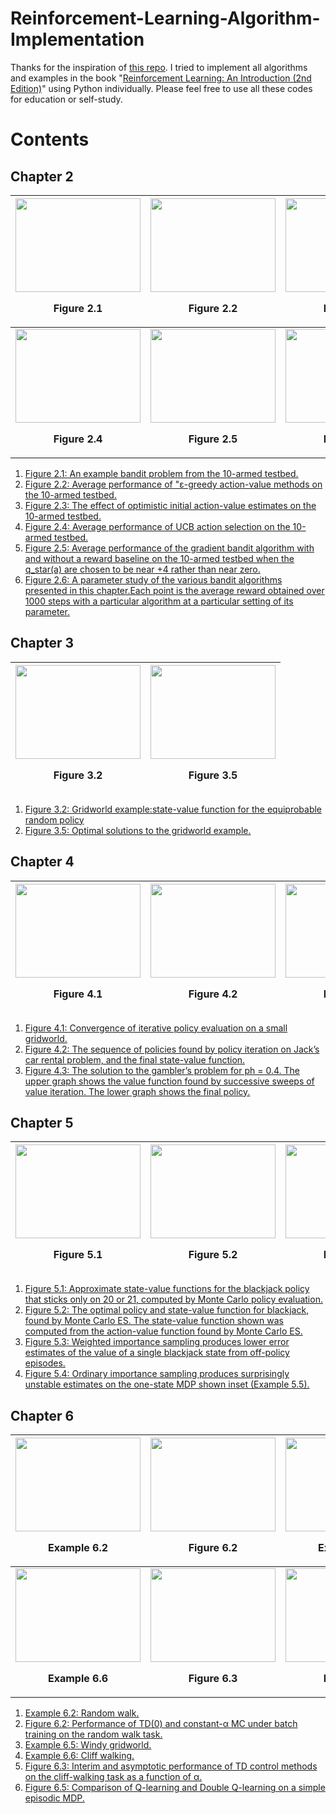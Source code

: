 # Reinforcement-Learning-Algorithm-Implementation
Thanks for the inspiration of [this repo](https://github.com/ShangtongZhang/reinforcement-learning-an-introduction). I tried to implement all algorithms and examples in the book "[Reinforcement Learning: An Introduction (2nd Edition)](http://incompleteideas.net/book/RLbook2018trimmed.pdf)" using Python individually. Please feel free to use all these codes for education or self-study. 

# Contents
## Chapter 2
|<img src="https://i.imgur.com/si2CUuM.png" width="200" height="150"><p align="center"> Figure 2.1 </p>|<img src="https://i.imgur.com/VXX3Gki.png" width="200" height="150"><p align="center"> Figure 2.2 </p>|<img src="https://i.imgur.com/BvkK1fr.png" width="200" height="150"><p align="center"> Figure 2.3 </p>|
|---|---|---|
|<img src="https://i.imgur.com/ev5Nnl1.png" width="200" height="150"><p align="center"> <b>Figure 2.4</b> </p>|<img src="https://i.imgur.com/3rJGoAr.png" width="200" height="150"><p align="center"> <b> Figure 2.5 </b> </p>|<img src="https://i.imgur.com/w3TYCSn.png" width="200" height="150"><p align="center"><b> Figure 2.6 </b> </p>|
1. [Figure 2.1: An example bandit problem from the 10-armed testbed.](https://i.imgur.com/si2CUuM.png) 
2. [Figure 2.2: Average performance of "ε-greedy action-value methods on the 10-armed testbed.](https://i.imgur.com/VXX3Gki.png)
3. [Figure 2.3: The effect of optimistic initial action-value estimates on the 10-armed testbed.](https://i.imgur.com/BvkK1fr.png) 
4. [Figure 2.4: Average performance of UCB action selection on the 10-armed testbed.](https://i.imgur.com/ev5Nnl1.png)
5. [Figure 2.5: Average performance of the gradient bandit algorithm with and without a reward baseline on the 10-armed testbed when the q_star(a) are chosen to be near +4 rather than near zero.](https://i.imgur.com/3rJGoAr.png)
6. [Figure 2.6: A parameter study of the various bandit algorithms presented in this chapter.Each point is the average reward obtained over 1000 steps with a particular algorithm at a particular setting of its parameter.](https://i.imgur.com/w3TYCSn.png)

## Chapter 3
|<img src="https://i.imgur.com/QzGFsT3.png" width="200" height="150"><p align="center"> Figure 3.2 </p>|<img src="https://i.imgur.com/yPPa3Ps.png" width="200" height="150"><p align="center"> Figure 3.5 </p>|
|---|---|

1. [Figure 3.2: Gridworld example:state-value function for the equiprobable random policy](https://i.imgur.com/QzGFsT3.png)
2. [Figure 3.5: Optimal solutions to the gridworld example.](https://i.imgur.com/yPPa3Ps.png)

## Chapter 4
|<img src="https://i.imgur.com/LOqJemG.png" width="200" height="150"><p align="center"> Figure 4.1 </p>|<img src="https://i.imgur.com/Jb1q89P.png" width="200" height="150"><p align="center"> Figure 4.2 </p>|<img src="https://i.imgur.com/ASxCemV.png" width="200" height="150"><p aign="center"> Figure 4.3 </p>|
|---|---|---|
1. [Figure 4.1: Convergence of iterative policy evaluation on a small gridworld.](https://i.imgur.com/LOqJemG.png)
1. [Figure 4.2: The sequence of policies found by policy iteration on Jack’s car rental problem, and the final state-value function.](https://i.imgur.com/Jb1q89P.png)
2. [Figure 4.3: The solution to the gambler’s problem for ph = 0.4. The upper graph shows the value function found by successive sweeps of value iteration. The lower graph shows the final policy.](https://i.imgur.com/ASxCemV.png)

## Chapter 5
|<img src="https://i.imgur.com/bfNIi8v.png" width="200" height="150"><p align="center"> Figure 5.1 </p>|<img src="https://i.imgur.com/Np7J17N.png" width="200" height="150"><p align="center"> Figure 5.2 </p>|<img src="https://i.imgur.com/G6bGNbu.png" width="200" height="150"><p aign="center"> Figure 5.3 </p>|<img src="https://i.imgur.com/wiynD78.png" width="200" height="150"><p aign="center"> Figure 5.4 </p>|
|---|---|---|---|
1. [Figure 5.1: Approximate state-value functions for the blackjack policy that sticks only on 20 or 21, computed by Monte Carlo policy evaluation.](https://i.imgur.com/bfNIi8v.png)
2. [Figure 5.2: The optimal policy and state-value function for blackjack, found by Monte Carlo ES. The state-value function shown was computed from the action-value function found by Monte Carlo ES.](https://i.imgur.com/Np7J17N.png)
3. [Figure 5.3: Weighted importance sampling produces lower error estimates of the value of a single blackjack state from off-policy episodes.](https://i.imgur.com/G6bGNbu.png)
4. [Figure 5.4: Ordinary importance sampling produces surprisingly unstable estimates on the one-state MDP shown inset (Example 5.5).](https://i.imgur.com/wiynD78.png)

## Chapter 6
|<img src="https://imgur.com/cgEorvy.png" width="200" height="150"><p align="center"> Example 6.2 </p>|<img src="https://i.imgur.com/HVvLUSw.png" width="200" height="150"><p align="center"> Figure 6.2 </p>|<img src="https://i.imgur.com/7FIjyRm.png" width="200" height="150"><p align="center"> Example 6.5 </p>|
|---|---|---|
|<img src="https://i.imgur.com/cGoWwQY.png" width="200" height="150"><p align="center"> <b>Example 6.6</b> </p>|<img src="https://i.imgur.com/lRtrYqb.png" width="200" height="150"><p align="center"> <b> Figure 6.3 </b> </p>|<img src="https://i.imgur.com/H3yWsHC.png" width="200" height="150"><p align="center"><b> Figure 6.5 </b> </p>|
1. [Example 6.2: Random walk.](https://imgur.com/cgEorvy.png) 
2. [Figure 6.2: Performance of TD(0) and constant-α MC under batch training on the random walk task.](https://i.imgur.com/HVvLUSw.png)
3. [Example 6.5: Windy gridworld.](https://i.imgur.com/7FIjyRm.png) 
4. [Example 6.6: Cliff walking.](https://i.imgur.com/cGoWwQY.png)
5. [Figure 6.3: Interim and asymptotic performance of TD control methods on the cliff-walking task as a function of α.](https://i.imgur.com/lRtrYqb.png)
6. [Figure 6.5: Comparison of Q-learning and Double Q-learning on a simple episodic MDP.](https://i.imgur.com/H3yWsHC.png)